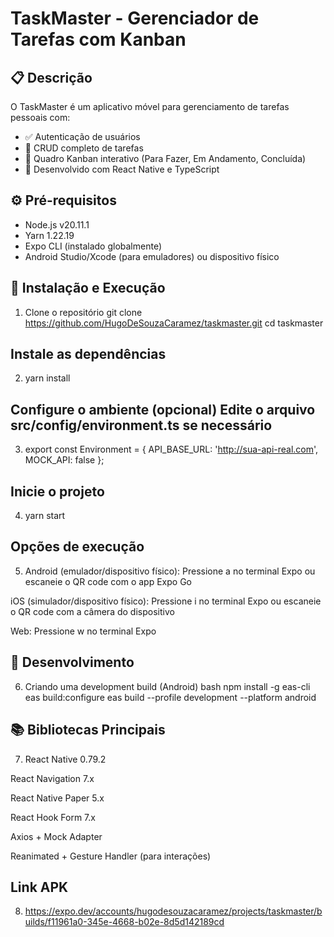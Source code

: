 # TaskMaster - Gerenciador de Tarefas com Kanban

## 📋 Descrição
O TaskMaster é um aplicativo móvel para gerenciamento de tarefas pessoais com:
- ✅ Autenticação de usuários
- 📝 CRUD completo de tarefas
- 🎯 Quadro Kanban interativo (Para Fazer, Em Andamento, Concluída)
- 📱 Desenvolvido com React Native e TypeScript

## ⚙️ Pré-requisitos
- Node.js v20.11.1
- Yarn 1.22.19
- Expo CLI (instalado globalmente)
- Android Studio/Xcode (para emuladores) ou dispositivo físico

## 🚀 Instalação e Execução
1. Clone o repositório
git clone https://github.com/HugoDeSouzaCaramez/taskmaster.git
cd taskmaster

## Instale as dependências
2. yarn install

## Configure o ambiente (opcional) Edite o arquivo src/config/environment.ts se necessário
3. export const Environment = {
  API_BASE_URL: 'http://sua-api-real.com',
  MOCK_API: false
};

## Inicie o projeto
4. yarn start

## Opções de execução
5. Android (emulador/dispositivo físico):
Pressione a no terminal Expo ou escaneie o QR code com o app Expo Go

iOS (simulador/dispositivo físico):
Pressione i no terminal Expo ou escaneie o QR code com a câmera do dispositivo

Web:
Pressione w no terminal Expo

## 🔧 Desenvolvimento
6. Criando uma development build (Android)
bash
npm install -g eas-cli
eas build:configure
eas build --profile development --platform android

## 📚 Bibliotecas Principais
7. React Native 0.79.2

React Navigation 7.x

React Native Paper 5.x

React Hook Form 7.x

Axios + Mock Adapter

Reanimated + Gesture Handler (para interações)

## Link APK
8. https://expo.dev/accounts/hugodesouzacaramez/projects/taskmaster/builds/f11961a0-345e-4668-b02e-8d5d142189cd


